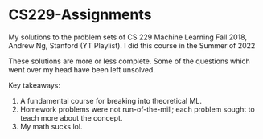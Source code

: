 # CS229-Assignments
My solutions to the problem sets of CS 229 Machine Learning Fall 2018, Andrew Ng, Stanford (YT Playlist). I did this course in the Summer of 2022

These solutions are more or less complete. Some of the questions which went over my head have been left unsolved.

Key takeaways:

1. A fundamental course for breaking into theoretical ML.
2. Homework problems were not run-of-the-mill; each problem sought to teach more about the concept.
3. My math sucks lol.
